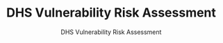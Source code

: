 ---
layout: resources-landing
title: "DHS Vulnerability Risk Assessment"
subtitle: "DHS Vulnerability Risk Assessment"
filters: federal-financial-assistance uniform-guidance-2-cfr-200 training 2016
doc-link: ../assets/files/Panel1_DHS-Vulnerabilitiy-Risk-Assessment-1.docm
---